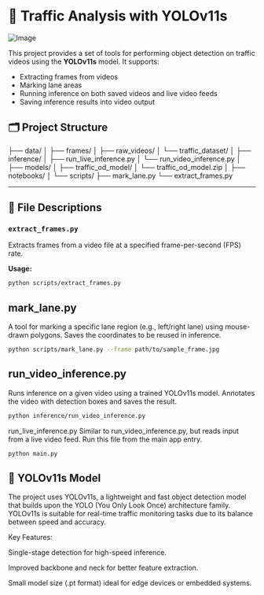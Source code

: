 # 🚗 Traffic Analysis with YOLOv11s
![Image](https://github.com/user-attachments/assets/364aeca6-6dd6-4f7b-8231-417a99419d3d)

This project provides a set of tools for performing object detection on traffic videos using the **YOLOv11s** model. It supports:
- Extracting frames from videos
- Marking lane areas
- Running inference on both saved videos and live video feeds
- Saving inference results into video output

## 🗂️ Project Structure
├── data/
│   ├── frames/
│   ├── raw_videos/
│   └── traffic_dataset/
│
├── inference/
│   ├── run_live_inference.py
│   └── run_video_inference.py
│
├── models/
│   ├── traffic_od_model/
│   └── traffic_od_model.zip
│
├── notebooks/
│
└── scripts/
    ├── mark_lane.py
    └── extract_frames.py

---

## 📄 File Descriptions

### `extract_frames.py`

Extracts frames from a video file at a specified frame-per-second (FPS) rate.

**Usage:**
```bash
python scripts/extract_frames.py
```
## mark_lane.py

A tool for marking a specific lane region (e.g., left/right lane) using mouse-drawn polygons. Saves the coordinates to be reused in inference.
```bash
python scripts/mark_lane.py --frame path/to/sample_frame.jpg
```

## run_video_inference.py
Runs inference on a given video using a trained YOLOv11s model. Annotates the video with detection boxes and saves the result.

```bash
python inference/run_video_inference.py
```

run_live_inference.py
Similar to run_video_inference.py, but reads input from a live video feed. Run this file from the main app entry.
```bash
python main.py
```

## 🧠 YOLOv11s Model
The project uses YOLOv11s, a lightweight and fast object detection model that builds upon the YOLO (You Only Look Once) architecture family. YOLOv11s is suitable for real-time traffic monitoring tasks due to its balance between speed and accuracy.

Key Features:

Single-stage detection for high-speed inference.

Improved backbone and neck for better feature extraction.

Small model size (.pt format) ideal for edge devices or embedded systems.
